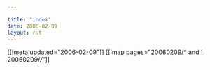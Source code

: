```yaml
---

title: "index"
date: 2006-02-09
layout: rut
---
```


[[!meta updated="2006-02-09"]]
[[!map pages="20060209/* and ! 20060209/*/*"]]
